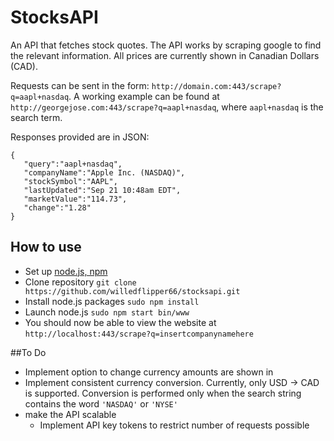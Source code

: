 # StocksAPI
An API that fetches stock quotes. The API works by scraping google to find the relevant information. All prices are currently shown in Canadian Dollars (CAD). 

Requests can be sent in the form: `http://domain.com:443/scrape?q=aapl+nasdaq`. A working example can be found at `http://georgejose.com:443/scrape?q=aapl+nasdaq`, where `aapl+nasdaq` is the search term. 

Responses provided are in JSON: 
```
{
   "query":"aapl+nasdaq",
   "companyName":"Apple Inc. (NASDAQ)",
   "stockSymbol":"AAPL",
   "lastUpdated":"Sep 21 10:48am EDT",
   "marketValue":"114.73",
   "change":"1.28"
}
```



## How to use
- Set up [node.js, npm](https://nodejs.org)
- Clone repository `git clone https://github.com/willedflipper66/stocksapi.git`
- Install node.js packages `sudo npm install`
- Launch node.js `sudo npm start bin/www`
- You should now be able to view the website at `http://localhost:443/scrape?q=insertcompanynamehere`

##To Do
- Implement option to change currency amounts are shown in
- Implement consistent currency conversion. Currently, only USD -> CAD is supported. Conversion is performed only when the search string contains the word `'NASDAQ'` or `'NYSE'`
- make the API scalable
  - Implement API key tokens to restrict number of requests possible
